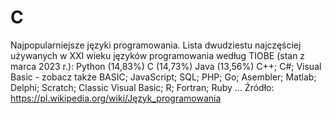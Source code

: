 # C
Najpopularniejsze języki programowania. Lista dwudziestu najczęściej używanych w XXI wieku języków programowania według TIOBE (stan z marca 2023 r.): Python (14,83%) C (14,73%) Java (13,56%) C++; C#; Visual Basic - zobacz także BASIC; JavaScript; SQL; PHP; Go; Asembler; Matlab; Delphi; Scratch; Classic Visual Basic; R; Fortran; Ruby ...
Źródło: https://pl.wikipedia.org/wiki/Język_programowania